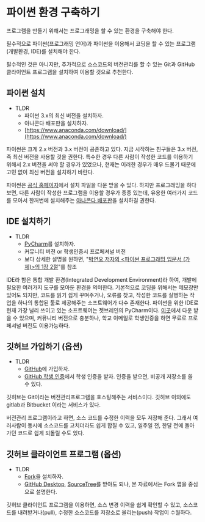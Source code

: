 # 파이썬 환경 구축하기

프로그램을 만들기 위해서는 프로그래밍을 할 수 있는 환경을 구축해야 한다.

필수적으로 파이썬(프로그래밍 언어)과 파이썬을 이용해서 코딩을 할 수 있는 프로그램(개발환경, IDE)를 설치해야 한다.

필수적인 것은 아니지만, 추가적으로 소스코드의 버전관리를 할 수 있는 Git과 GitHub 클라이언트 프로그램을 설치하여 이용할 것으로 추천한다.

## 파이썬 설치

* TLDR
  * 파이썬 3.x의 최신 버전을 설치하자.
  * 아나콘다 배포판을 설치하자.
  * [https://www.anaconda.com/download/](https://www.anaconda.com/download/)

파이썬은 크게 2.x 버전과 3.x 버전이 공존하고 있다. 지금 시작하는 친구들은 3.x 버전, 즉 최신 버전을 사용할 것을 권한다. 특수한 경우 다른 사람이 작성한 코드를 이용하기 위해서 2.x 버전을 써야 할 경우가 있었으나, 현재는 이러한 경우가 매우 드물기 때문에 고민 없이 최신 버전을 설치하기 바란다.

파이썬은 [공식 홈페이지](https://www.python.org/downloads/)에서 설치 파일을 다운 받을 수 있다. 하지만 프로그래밍을 하다보면, 다른 사람이 작성한 프로그램을 이용할 경우가 종종 있는데, 유용한 여러가지 코드를 모아서 한꺼번에 설치해주는 [아나콘다 배포판](https://www.anaconda.com/download/)을 설치하길 권한다.

## IDE 설치하기

* TLDR
  * [PyCharm](https://www.jetbrains.com/pycharm/)를 설치하자.
  * 커뮤니티 버전 or 학생인증시 프로페셔널 버전
  * 보다 상세한 설명을 원하면, "[박연오 저자의 <파이썬 프로그래밍 입문서 (가제)>의 1장 2절](https://python.bakyeono.net/chapter-1-2.html)"를 참조

IDE라 함은 통합 개발 환경(Integrated Development Environment)라 하여, 개발에 필요한 여러가지 도구를 모아둔 환경을 의미한다. 기본적으로 코딩을 위해서는 메모장만 있어도 되지만, 코드를 읽기 쉽게 꾸며주거나, 오류를 찾고, 작성한 코드를 실행하는 작업을 하나의 통합된 툴로 제공해주는 소프트웨어가 다수 존재한다. 파이썬을 위한 IDE로 현재 가장 널리 쓰이고 있는 소프트웨어는 젯브레인의 PyCharm이다. [이곳](https://www.jetbrains.com/pycharm/)에서 다운 받을 수 있으며, 커뮤니티 버전으로 충분하나, 학교 이메일로 학생인증을 하면 무료로 프로페셔널 버전도 이용가능하다.

## 깃허브 가입하기 (옵션)

* TLDR
  * [GitHub](https://github.com)에 가입하자.
  * [GitHub 학생 인증](https://education.github.com/pack)에서 학생 인증을 받자. 인증을 받으면, 비공개 저장소를 쓸 수 있다.

깃허브는 Git이라는 버전관리프로그램을 호스팅해주는 서비스이다. 깃허브 이외에도 gitlab과 Bitbucket 이라는 서비스가 있다.

버전관리 프로그램이라고 하면, 소스 코드를 수정한 이력을 모두 저장해 준다. 그래서 여러사람이 동시에 소스코드를 고치더라도 쉽게 합칠 수 있고, 일주일 전, 한달 전에 돌아가던 코드로 쉽게 되돌릴 수도 있다.

## 깃허브 클라이언트 프로그램 (옵션)

* TLDR
  * [Fork](https://git-fork.com/)을 설치하자.
  * [GitHub Desktop](https://desktop.github.com/), [SourceTree](https://www.sourcetreeapp.com/)를 받아도 되나, 본 자료에서는 Fork 앱을 중심으로 설명한다.

깃허브 클라이언트 프로그램을 이용하면, 소스 변경 이력을 쉽게 확인할 수 있고, 소스코드를 내려받거나(pull), 수정한 소스코드를 저장소로 올리는(push) 작업이 수월하다.